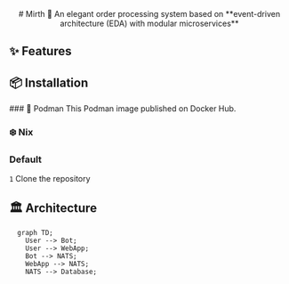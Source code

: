 <div align="center">
# Mirth
🌸 An elegant order processing system based on **event-driven architecture (EDA) with modular microservices**
</div>

## ✨ Features

## 📦 Installation
<div>
### 🦭 Podman
This Podman image published on Docker Hub.

### ❄️ Nix

### Default
`1` Clone the repository
</div>


## 🏛️ Architecture
```mermaid
  graph TD;
    User --> Bot;
    User --> WebApp;
    Bot --> NATS;
    WebApp --> NATS;
    NATS --> Database;
```
